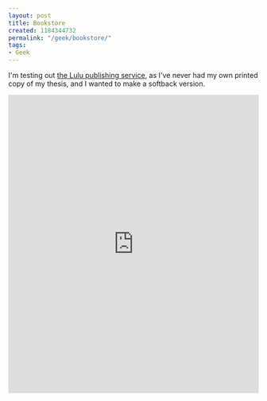 ```yaml
---
layout: post
title: Bookstore
created: 1184344732
permalink: "/geek/bookstore/"
tags:
- Geek
---
```

<p>
I'm testing out <a href="http://www.lulu.com/anjackson/">the Lulu publishing service</a>, as I've never had my own printed copy of my thesis, and I wanted to make a softback version.
</p>
<div>
<iframe src="http://www.lulu.com/anjackson/" width="100%" height="600" frameborder="0" scrolling="no"></iframe>
</div>

